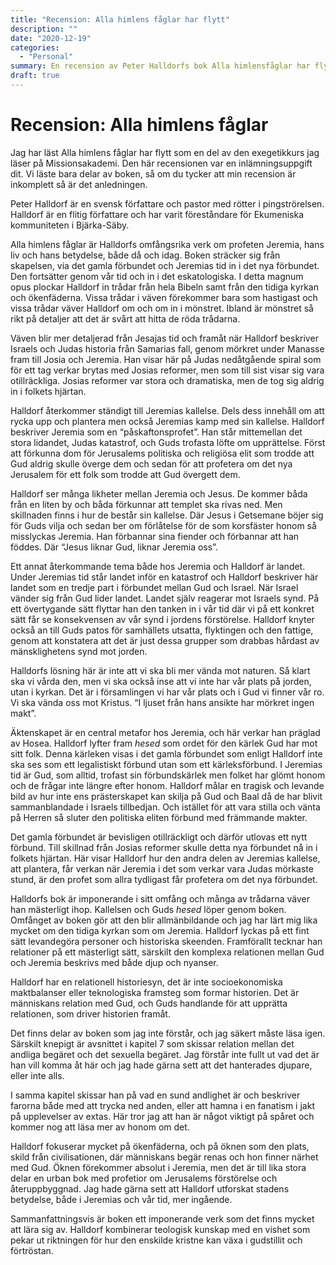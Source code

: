 ```yaml
---
title: "Recension: Alla himlens fåglar har flytt"
description: ""
date: "2020-12-19"
categories:
  - "Personal"
summary: En recension av Peter Halldorfs bok Alla himlensfåglar har flytt
draft: true
---
```


# Recension: Alla himlens fåglar

Jag har läst Alla himlens fåglar har flytt som en del av den exegetikkurs jag läser på Missionsakademi. Den här recensionen var en inlämningsuppgift dit. Vi läste bara delar av boken, så om du tycker att min recension är inkomplett så är det anledningen.

Peter Halldorf är en svensk författare och pastor med rötter i pingströrelsen. Halldorf är en flitig författare och har varit föreståndare för Ekumeniska kommuniteten i Bjärka-Säby.

Alla himlens fåglar är Halldorfs omfångsrika verk om profeten Jeremia, hans liv och hans betydelse, både då och idag. Boken sträcker sig från skapelsen, via det gamla förbundet och Jeremias tid in i det nya förbundet. Den fortsätter genom vår tid och in i det eskatologiska. I detta magnum opus plockar Halldorf in trådar från hela Bibeln samt från den tidiga kyrkan och ökenfäderna. Vissa trådar i väven förekommer bara som hastigast och vissa trådar väver Halldorf om och om in i mönstret. Ibland är mönstret så rikt på detaljer att det är svårt att hitta de röda trådarna.

Väven blir mer detaljerad från Jesajas tid och framåt när Halldorf beskriver Israels och Judas historia från Samarias fall, genom mörkret under Manasse fram till Josia och Jeremia. Han visar här på Judas nedåtgående spiral som för ett tag verkar brytas med Josias reformer, men som till sist visar sig vara otillräckliga. Josias reformer var stora och dramatiska, men de tog sig aldrig in i folkets hjärtan.

Halldorf återkommer ständigt till Jeremias kallelse. Dels dess innehåll om att rycka upp och plantera men också Jeremias kamp med sin kallelse. Halldorf beskriver Jeremia som en “påskaftonsprofet”. Han står mittemellan det stora lidandet, Judas katastrof, och Guds trofasta löfte om upprättelse. Först att förkunna dom för Jerusalems politiska och religiösa elit som trodde att Gud aldrig skulle överge dem och sedan för att profetera om det nya Jerusalem för ett folk som trodde att Gud övergett dem.

Halldorf ser många likheter mellan Jeremia och Jesus. De kommer båda från en liten by och båda förkunnar att templet ska rivas ned. Men skillnaden finns i hur de består sin kallelse. Där Jesus i Getsemane böjer sig för Guds vilja och sedan ber om förlåtelse för de som korsfäster honom så misslyckas Jeremia. Han förbannar sina fiender och förbannar att han föddes. Där “Jesus liknar Gud, liknar Jeremia oss”.

Ett annat återkommande tema både hos Jeremia och Halldorf är landet. Under Jeremias tid står landet inför en katastrof och Halldorf beskriver här landet som en tredje part i förbundet mellan Gud och Israel. När Israel vänder sig från Gud lider landet. Landet själv reagerar mot Israels synd. På ett övertygande sätt flyttar han den tanken in i vår tid där vi på ett konkret sätt får se konsekvensen av vår synd i jordens förstörelse. Halldorf knyter också an till Guds patos för samhällets utsatta, flyktingen och den fattige, genom att konstatera att det är just dessa grupper som drabbas hårdast av mänsklighetens synd mot jorden.

Halldorfs lösning här är inte att vi ska bli mer vända mot naturen. Så klart ska vi vårda den, men vi ska också inse att vi inte har vår plats på jorden, utan i kyrkan. Det är i församlingen vi har vår plats och i Gud vi finner vår ro. Vi ska vända oss mot Kristus. “I ljuset från hans ansikte har mörkret ingen makt”.

Äktenskapet är en central metafor hos Jeremia, och här verkar han präglad av Hosea. Halldorf lyfter fram _hesed_ som ordet för den kärlek Gud har mot sitt folk. Denna kärleken visas i det gamla förbundet som enligt Halldorf inte ska ses som ett legalistiskt förbund utan som ett kärleksförbund. I Jeremias tid är Gud, som alltid, trofast sin förbundskärlek men folket har glömt honom och de frågar inte längre efter honom. Halldorf målar en tragisk och levande bild av hur inte ens prästerskapet kan skilja på Gud och Baal då de har blivit sammanblandade i Israels tillbedjan. Och istället för att vara stilla och vänta på Herren så sluter den politiska eliten förbund med främmande makter.

Det gamla förbundet är bevisligen otillräckligt och därför utlovas ett nytt förbund. Till skillnad från Josias reformer skulle detta nya förbundet nå in i folkets hjärtan. Här visar Halldorf hur den andra delen av Jeremias kallelse, att plantera, får verkan när Jeremia i det som verkar vara Judas mörkaste stund, är den profet som allra tydligast får profetera om det nya förbundet.

Halldorfs bok är imponerande i sitt omfång och många av trådarna väver han mästerligt ihop. Kallelsen och Guds _hesed_ löper genom boken. Omfånget av boken gör att den blir allmänbildande och jag har lärt mig lika mycket om den tidiga kyrkan som om Jeremia. Halldorf lyckas på ett fint sätt levandegöra personer och historiska skeenden. Framförallt tecknar han relationer på ett mästerligt sätt, särskilt den komplexa relationen mellan Gud och Jeremia beskrivs med både djup och nyanser.

Halldorf har en relationell historiesyn, det är inte socioekonomiska maktbalanser eller teknologiska framsteg som formar historien. Det är människans relation med Gud, och Guds handlande för att upprätta relationen, som driver historien framåt.

Det finns delar av boken som jag inte förstår, och jag säkert måste läsa igen. Särskilt knepigt är avsnittet i kapitel 7 som skissar relation mellan det andliga begäret och det sexuella begäret. Jag förstår inte fullt ut vad det är han vill komma åt här och jag hade gärna sett att det hanterades djupare, eller inte alls.

I samma kapitel skissar han på vad en sund andlighet är och beskriver farorna både med att trycka ned anden, eller att hamna i en fanatism i jakt på upplevelser av extas. Här tror jag att han är något viktigt på spåret och kommer nog att läsa mer av honom om det.

Halldorf fokuserar mycket på ökenfäderna, och på öknen som den plats, skild från civilisationen, där människans begär renas och hon finner närhet med Gud. Öknen förekommer absolut i Jeremia, men det är till lika stora delar en urban bok med profetior om Jerusalems förstörelse och återuppbyggnad. Jag hade gärna sett att Halldorf utforskat stadens betydelse, både i Jeremias och vår tid, mer ingående.

Sammanfattningsvis är boken ett imponerande verk som det finns mycket att lära sig av. Halldorf kombinerar teologisk kunskap med en vishet som pekar ut riktningen för hur den enskilde kristne kan växa i gudstillit och förtröstan.
